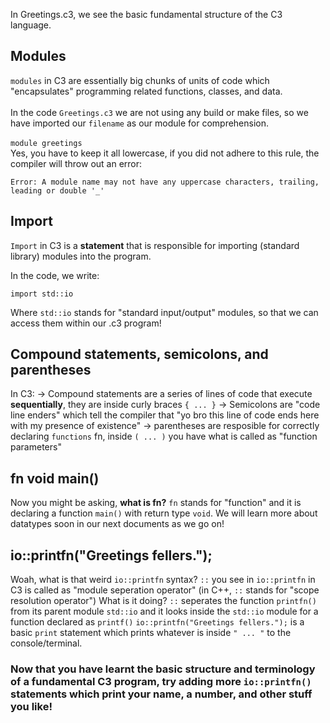 In Greetings.c3, we see the basic fundamental structure of the C3 language.

## Modules
`modules` in C3 are essentially big chunks of units of code which "encapsulates" programming related functions, classes, and data. <br><br>
In the code `Greetings.c3` we are not using any build or make files, so we have imported our `filename` as our module for comprehension. <br> <br>
`module greetings` <br>
Yes, you have to keep it all lowercase, if you did not adhere to this rule, the compiler will throw out an error:
```
Error: A module name may not have any uppercase characters, trailing, leading or double '_'
```

## Import
`Import` in C3 is a <b>statement</b> that is responsible for importing (standard library) modules into the program.

In the code, we write:
```
import std::io
```
Where `std::io` stands for "standard input/output" modules, so that we can access them within our .c3 program!

## Compound statements, semicolons, and parentheses
In C3:
-> Compound statements are a series of lines of code that execute <b>sequentially</b>, they are inside curly braces `{ ... }`
-> Semicolons are "code line enders" which tell the compiler that "yo bro this line of code ends here with my presence of existence"
-> parentheses are resposible for correctly declaring `functions` fn, inside `( ... )` you have what is called as "function parameters"

## fn void main()
Now you might be asking, <b>what is fn?</b>
`fn` stands for "function" and it is declaring a function `main()` with return type `void`.
We will learn more about datatypes soon in our next documents as we go on!

## io::printfn("Greetings fellers.");
Woah, what is that weird `io::printfn` syntax?
`::` you see in `io::printfn` in C3 is called as "module seperation operator" (in C++, `::` stands for "scope resolution operator")
What is it doing?
`::` seperates the function `printfn()` from its parent module `std::io` and it looks inside the `std::io` module for a function declared as `printf()`
`io::printfn("Greetings fellers.");` is a basic `print` statement which prints whatever is inside `" ... "` to the console/terminal.

### Now that you have learnt the basic structure and terminology of a fundamental C3 program, try adding more `io::printfn()` statements which print your name, a number, and other stuff you like!
